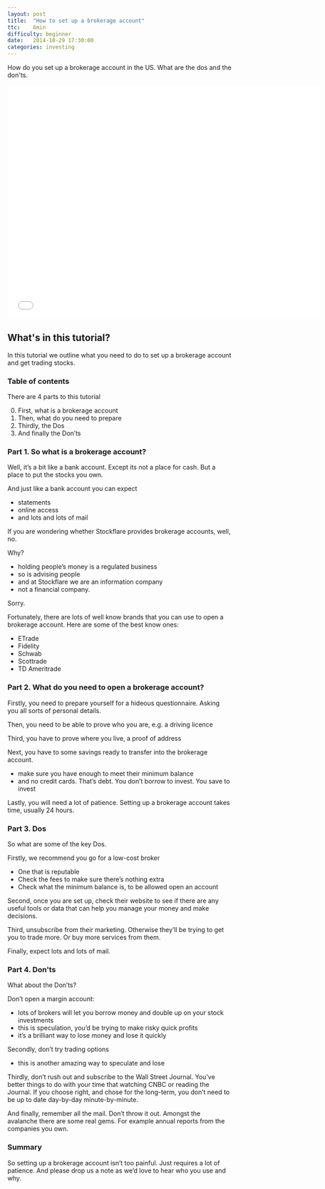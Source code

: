 ```yaml
---
layout: post
title:  "How to set up a brokerage account"
ttc:    6min
difficulty: beginner
date:   2014-10-29 17:30:00
categories: investing
---
```

How do you set up a brokerage account in the US. What are the dos and the don'ts.

<iframe width="700" height="525" src="//www.youtube.com/embed/Vj-s3ZGaILE" frameborder="0" allowfullscreen></iframe>

## What's in this tutorial?

In this tutorial we outline what you need to do to set up a brokerage account and get trading stocks.

### Table of contents

There are 4 parts to this tutorial

0. First, what is a brokerage account
0. Then, what do you need to prepare
0. Thirdly, the Dos
0. And finally the Don’ts

### Part 1. So what is a brokerage account?

Well, it’s a bit like a bank account. Except its not a place for cash. But a place to put the stocks you own.

And just like a bank account you can expect

* statements
* online access
* and lots and lots of mail

If you are wondering whether Stockflare provides brokerage accounts, well, no. 

Why?

* holding people’s money is a regulated business
* so is advising people
* and at Stockflare we are an information company
* not a financial company.

Sorry.

Fortunately, there are lots of well know brands that you can use to open a brokerage account.
Here are some of the best know ones:

* ETrade
* Fidelity
* Schwab
* Scottrade
* TD Ameritrade

### Part 2. What do you need to open a brokerage account?

Firstly, you need to prepare yourself for a hideous questionnaire. Asking you all sorts of personal details.

Then, you need to be able to prove who you are, e.g. a driving licence

Third, you have to prove where you live, a proof of address

Next, you have to some savings ready to transfer into the brokerage account. 

* make sure you have enough to meet their minimum balance
* and no credit cards. That’s debt. You don’t borrow to invest. You save to invest

Lastly, you will need a lot of patience. Setting up a brokerage account takes time, usually 24 hours.

### Part 3. Dos

So what are some of the key Dos.

Firstly, we recommend you go for a low-cost broker

* One that is reputable
* Check the fees to make sure there’s nothing extra
* Check what the minimum balance is, to be allowed open an account

Second, once you are set up, check their website to see if there are any useful tools or data that can help you manage your money and make decisions.

Third, unsubscribe from their marketing. Otherwise they’ll be trying to get you to trade more. Or buy more services from them.

Finally, expect lots and lots of mail.

### Part 4. Don'ts

What about the Don’ts?

Don’t open a margin account:

* lots of brokers will let you borrow money and double up on your stock investments
* this is speculation, you’d be trying to make risky quick profits
* it’s a brilliant way to lose money and lose it quickly

Secondly, don’t try trading options

* this is another amazing way to speculate and lose

Thirdly, don’t rush out and subscribe to the Wall Street Journal. You’ve better things to do with your time that watching CNBC or reading the Journal. If you choose right, and chose for the long-term, you don’t need to be up to date day-by-day minute-by-minute.

And finally, remember all the mail. Don’t throw it out. Amongst the avalanche there are some real gems. For example annual reports from the companies you own.

### Summary

So setting up a brokerage account isn’t too painful. Just requires a lot of patience. And please drop us a note as we’d love to hear who you use and why. 
